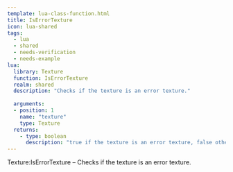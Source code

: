 ```yaml
---
template: lua-class-function.html
title: IsErrorTexture
icon: lua-shared
tags:
  - lua
  - shared
  - needs-verification
  - needs-example
lua:
  library: Texture
  function: IsErrorTexture
  realm: shared
  description: "Checks if the texture is an error texture."
  
  arguments:
  - position: 1
    name: "texture"
    type: Texture
  returns:
    - type: boolean
      description: "true if the texture is an error texture, false otherwise."
---
```


<div class="lua__search__keywords">
Texture:IsErrorTexture &#x2013; Checks if the texture is an error texture.
</div>
